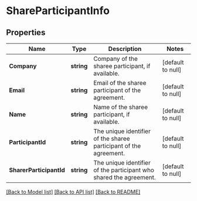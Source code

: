 # ShareParticipantInfo

## Properties
Name | Type | Description | Notes
------------ | ------------- | ------------- | -------------
**Company** | **string** | Company of the sharee participant, if available. | [default to null]
**Email** | **string** | Email of the sharee participant of the agreement. | [default to null]
**Name** | **string** | Name of the sharee participant, if available. | [default to null]
**ParticipantId** | **string** | The unique identifier of the sharee participant of the agreement. | [default to null]
**SharerParticipantId** | **string** | The unique identifier of the participant who shared the agreement. | [default to null]

[[Back to Model list]](../README.md#documentation-for-models) [[Back to API list]](../README.md#documentation-for-api-endpoints) [[Back to README]](../README.md)


